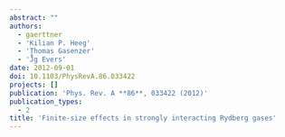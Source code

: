 ```yaml
---
abstract: ""
authors:
  - gaerttner
  - 'Kilian P. Heeg'
  - 'Thomas Gasenzer'
  - 'J̈̊g Evers'
date: 2012-09-01
doi: 10.1103/PhysRevA.86.033422
projects: []
publication: 'Phys. Rev. A **86**, 033422 (2012)'
publication_types:
  - 2
title: 'Finite-size effects in strongly interacting Rydberg gases'
---
```

